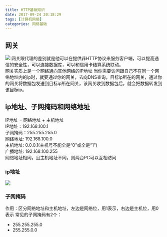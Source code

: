 ```yaml
---
title: HTTP基础知识
date: 2017-09-24 20:18:29  
tags: [计算机网络]  
categories: 网络基础
---
```

## 网关
![](http://owu391pls.bkt.clouddn.com/tjHttp1.png)
网关跟代理的差别就是他可以在提供非HTTP协议来服务客户端，可以提高通信的安全性，可以连接数据库，可以和信用卡结算系统联动。  
网关实质上是一个网络通向其他网络的IP地址
当你需要访问跟自己不在同一个网络地址内的ip时，就要通过你的网关，去向DNS查询，目标ip所在的网关，通过你的网关将数据包发送到目标ip所在网关，该网关收到数据包后，就会把数据转发到该目标ip。

## ip地址、子网掩码和网络地址
IP地址 = 网络地址 + 主机地址  
IP地址：192.168.100.1  
子网掩码：255.255.255.0  
网络地址: 192.168.100.0   
主机地址: 0.0.0.1(主机号不能全是“0”或全是“1”)  
广播地址: 192.168.100.255   
网络地址相同，且主机地址不同，则两台PC可以互相访问

### ip地址
![](http://owu391pls.bkt.clouddn.com/ip.png)

### 子网掩码
作用：区分网络地址和主机地址，左边是网络位，用1表示，右边是主机位，用0表示
常见的子网掩码有2个：  
- 255.255.255.0
- 255.255.0.0

